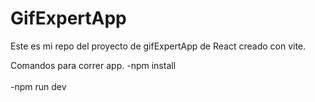 # GifExpertApp

Este es mi repo del proyecto de gifExpertApp de React creado con vite.

Comandos para correr app.
-npm install
<br></br>
-npm run dev

